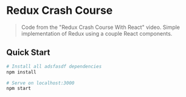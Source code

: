 # Redux Crash Course

> Code from the "Redux Crash Course With React" video. Simple implementation of Redux using a couple React components.

## Quick Start

```bash
# Install all adsfasdf dependencies
npm install

# Serve on localhost:3000
npm start
```

